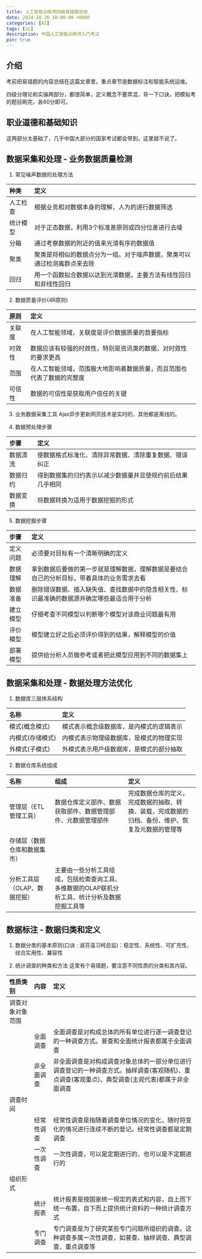 ```yaml
---
title: 人工智能训练师四级易错题总结
date: 2024-10-26 10:00:00 +0800
categories: [AI]
tags: [ai]
description: 中国人工智能训练师入门考试
pin: true
---
```


## 介绍
考前把易错题的内容总结在这篇文章里。重点章节是数据标注和智能系统运维。

四级分理论和实操两部分，都很简单，定义概念不要弄混，背一下口诀，把模拟考的题目刷完，各60分即可。

## 职业道德和基础知识
这两部分太基础了，几乎中国大部分的国家考试都会带到，这里就不说了。

## 数据采集和处理 - 业务数据质量检测

1. 常见噪声数据的处理方法

|种类|定义|
|:---|:---|
|人工检查|根据业务和对数据本身的理解，人为的进行数据筛选|
|统计模型|对于正态数据，利用3个标准差原则或四分位差进行去噪|
|分箱|通过考察数据的附近的值来光滑有序的数据值|
|聚类|聚类是将相似的数据点分为一组。对于噪声数据，聚类可以通过检测离群点来去除|
|回归|用一个函数拟合数据以达到光滑数据，主要方法有线性回归和非线性回归|

2. 数据质量评价(4R原则)

|原则|定义|
|:---|:---|
|关联度|在人工智能领域，关联度是评价数据质量的首要指标|
|时效性|数据应该有较强的时效性，特别是资讯类的数据，对时效性的要求更高|
|范围|在人工智能领域，范围极大地影响着数据质量，而且范围也代表了数据的完整度|
|可信性|数据的可信性是获取用户信任的关键|

3. 业务数据采集工具
Ajax异步更新网页技术是实时的，其他都是离线的。

4. 数据预处理步骤

|步骤|定义|
|:---|:---|
|数据清洗|使数据格式标准化、清除异常数据、清除重复数据、错误纠正|
|数据归约|得到数据集的归约表示以减少数据量并且使规约前后结果几乎相同|
|数据变换|将数据转换为适用于数据挖掘的形式|

5. 数据挖掘步骤

|步骤|定义|
|:---|:---|
|定义问题|必须要对目标有一个清晰明确的定义|
|数据理解|拿到数据后要做的第一步就是理解数据，理解数据是要结合自己的分析目标，带着具体的业务需求去看|
|数据准备|删除错误数据、插入缺失值、查找数据中的隐含相关性、标识最准确的数据源并确定哪些最适合用于分析|
|建立模型|仔细考查不同模型以判断哪个模型对该商业问题最有用|
|评价模型|模型建立好之后必须评价得到的结果，解释模型的价值|
|部署模型|提供给分析人员做参考或者把此模型应用到不同的数据集上|

## 数据采集和处理 - 数据处理方法优化

1. 数据库三层体系结构

|名称|定义|
|:---|:---|
|模式(概念模式)|模式表示概念级数据库，是内模式的逻辑表示|
|内模式(存储模式)|内模式表示物理级数据库，是模式的物理实现|
|外模式(子模式)|外模式表示用户级数据库，是模式的部分抽取|

2. 数据仓库系统组成

|名称|组成|定义|
|:---|:---|:---|
|管理层（ETL管理工具）|数据仓库定义部件、数据获取部件、数据管理部件、元数据管理部件|完成数据仓库的定义，完成数据的抽取、转换、装载，完成数据的归档、备份、维护、恢复及元数据的管理等|
|存储层（数据仓库和数据集市）|||
|分析工具层（OLAP、数据挖掘）|主要由一些分析工具组成，包括检索查询工具、多维数据的OLAP联机分析工具、统计分析及数据挖掘工具等||

## 数据标注 - 数据归类和定义

1. 数据分类的基本原则(口诀 : 淑芬温习柯总监)：稳定性、系统性、可扩充性、综合实用性、兼容性

2. 统计调查的种类和方法
这里有个易错题，要注意不同性质的分类和其内容。

|性质类别|内容|定义|
|:---|:---|:---|
|调查对象对象范围|||
||全面调查|全面调查是对构成总体的所有单位进行逐一调查登记的一种调查方式。普查和全面统计报表都属于全面调查|
||非全面调查|非全面调查是对构成调查对象总体的一部分单位进行调查登记的一种调查方式。抽样调查(客观随机)、重点调查(客观重点)、典型调查(主观代表)都属于非全面调查|
|调查时间|||
||经常性调查|经常性调查是指随着调查单位情况的变化，随时将变化的情况进行连续不断的登记。经常性调查都是定期调查|
||一次性调查|一次性调查，可以是定期进行的，也可以是不定期进行的|
|组织形式|||
||统计报表|统计报表是按国家统一规定的表式和内容，自上而下统一布置，自下而上提供统计资料的一种统计调查方式|
||专门调查|专门调查是为了研究某些专门问题所组织的调查。这种调查多属一次性调查，如普查、抽样调查、典型调查、重点调查等|

